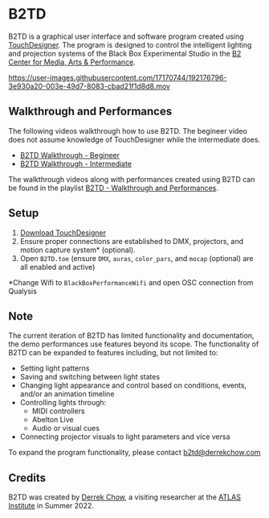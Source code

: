 # B2TD
B2TD is a graphical user interface and software program created using [TouchDesigner](https://derivative.ca/). The program is designed to control the intelligent lighting and projection systems of the Black Box Experimental Studio in the [B2 Center for Media, Arts &amp; Performance](https://www.colorado.edu/atlas/b2).

https://user-images.githubusercontent.com/17170744/192176796-3e930a20-003e-49d7-8083-cbad21f1d8d8.mov

## Walkthrough and Performances

The following videos walkthrough how to use B2TD. The begineer video does not assume knowledge of TouchDesigner while the intermediate does.
- [B2TD Walkthrough - Begineer](https://youtu.be/igb4PtH6loI)
- [B2TD Walkthrough - Intermediate](https://youtu.be/IyKhHiP4D_Y)

The walkthrough videos along with performances created using B2TD can be found in the playlist [B2TD - Walkthrough and Performances](https://www.youtube.com/watch?v=igb4PtH6loI&list=PLmpxKH_g1AjI-QSqlvF7tjOVBr_WrDWeZ).

## Setup

1. [Download TouchDesigner](https://derivative.ca/download)
2. Ensure proper connections are established to DMX, projectors, and motion capture system* (optional).
3. Open `B2TD.toe` (ensure `DMX`, `auras`, `color_pars`, and `mocap` (optional) are all enabled and active)

*Change Wifi to `BlackBoxPerformanceWifi` and open OSC connection from Qualysis

## Note
The current iteration of B2TD has limited functionality and documentation, the demo performances use features beyond its scope. The functionality of B2TD can be expanded to features including, but not limited to:
- Setting light patterns
- Saving and switching between light states
- Changing light appearance and control based on conditions, events, and/or an animation timeline
- Controlling lights through: 
  - MIDI controllers
  - Abelton Live
  - Audio or visual cues
- Connecting projector visuals to light parameters and vice versa

To expand the program functionality, please contact b2td@derrekchow.com

## Credits
B2TD was created by [Derrek Chow](https://derrekchow.com/), a visiting researcher at the [ATLAS Institute](https://www.colorado.edu/atlas/) in Summer 2022.
